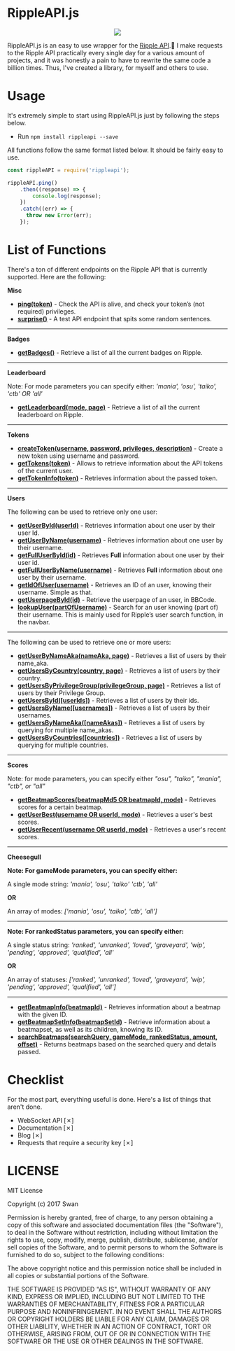 # RippleAPI.js
<p align="center">
<img src="https://suck.eggplants.org/3tk8ye.png" width:150px height:150px>
</p>

RippleAPI.js is an easy to use wrapper for the [Ripple API](https://docs.ripple.moe).🎵 I make requests to the Ripple API practically every single day for a various amount of projects, and it was honestly a pain to have to rewrite the same code a billion times. Thus, I've created a library, for myself and others to use. 

# Usage
It's extremely simple to start using RippleAPI.js just by following the steps below.
* Run `npm install rippleapi --save`

All functions follow the same format listed below. It should be fairly easy to use.

```js
const rippleAPI = require('rippleapi');

rippleAPI.ping()
    .then((response) => {
        console.log(response);
    })
    .catch((err) => {
      throw new Error(err);
    });
```    
# List of Functions
There's a ton of different endpoints on the Ripple API that is currently supported. Here are the following: 

**Misc**
* **[ping(token)](http://docs.ripple.moe/docs/api/v1#get-%2Fping)** - Check the API is alive, and check your token’s (not required) privileges.
* **[surprise()](http://docs.ripple.moe/docs/api/v1#get-%2Fsurprise_me)** - A test API endpoint that spits some random sentences.

---

**Badges**
* **[getBadges()](http://ripple.moe/api/v1/badges)** - Retrieve a list of all the current badges on Ripple.


---

**Leaderboard**

Note: For mode parameters you can specify either: *'mania', 'osu', 'taiko', 'ctb' OR 'all'*

* **[getLeaderboard(mode, page)](http://ripple.moe/api/v1/leaderboard)** - Retrieve a list of all the current leaderboard on Ripple. 


---

**Tokens**
* **[createToken(username, password, privileges, description)](http://docs.ripple.moe/docs/api/v1#post-%2Ftokens)** - Create a new token using username and password.
* **[getTokens(token)](http://docs.ripple.moe/docs/api/v1#get-%2Ftokens)** - Allows to retrieve information about the API tokens of the current user.
* **[getTokenInfo(token)](http://docs.ripple.moe/docs/api/v1#get-%2Ftokens%2Fself)** - Retrieves information about the passed token.

---

**Users**

The following can be used to retrieve only one user:

* **[getUserById(userId)](http://docs.ripple.moe/docs/api/v1#get-%2Fusers)** - Retrieves information about one user by their user Id. 
* **[getUserByName(username)](http://docs.ripple.moe/docs/api/v1#get-%2Fusers)** - Retrieves information about one user by their username.
* **[getFullUserById(id)](http://docs.ripple.moe/docs/api/v1#get-%2Fusers)** - Retrieves **Full** information about one user by their user id.
* **[getFullUserByName(username)](http://docs.ripple.moe/docs/api/v1#get-%2Fusers)** - Retrieves **Full** information about one user by their username. 
* **[getIdOfUser(username)](http://docs.ripple.moe/docs/api/v1#get-%2Fusers%2Fwhatid)** - Retrieves an ID of an user, knowing their username. Simple as that.
* **[getUserpageById(id)](http://docs.ripple.moe/docs/api/v1#get-%2Fusers%2Fuserpage)** - Retrieve the userpage of an user, in BBCode. 
* **[lookupUser(partOfUsername)](http://docs.ripple.moe/docs/api/v1#get-%2Fusers%2Flookup)** - Search for an user knowing (part of) their username. This is mainly used for Ripple’s user search function, in the navbar.

---

The following can be used to retrieve one or more users:

* **[getUserByNameAka(nameAka, page)](http://docs.ripple.moe/docs/api/v1#get-%2Fusers)** - Retrieves a list of users by their name_aka.
* **[getUsersByCountry(country, page)](http://docs.ripple.moe/docs/api/v1#get-%2Fusers)** - Retrieves a list of users by their country.
* **[getUsersByPrivilegeGroup(privilegeGroup, page)](http://docs.ripple.moe/docs/api/v1#get-%2Fusers)** - Retrieves a list of users by their Privilege Group.
* **[getUsersById([userIds])](http://docs.ripple.moe/docs/api/v1#get-%2Fusers)** - Retrieves a list of users by their ids. 
* **[getUsersByName([usernames])](http://docs.ripple.moe/docs/api/v1#get-%2Fusers)** - Retrieves a list of users by their usernames. 
* **[getUsersByNameAka([nameAkas])](http://docs.ripple.moe/docs/api/v1#get-%2Fusers)** - Retrieves a list of users by querying for multiple name_akas.
* **[getUsersByCountries([countries])](http://docs.ripple.moe/docs/api/v1#get-%2Fusers)** - Retrieves a list of users by querying for multiple countries.


---

**Scores**

Note: for mode parameters, you can specify either *"osu", "taiko", "mania", "ctb", or "all"*

* **[getBeatmapScores(beatmapMd5 OR beatmapId, mode)](http://docs.ripple.moe/docs/api/v1#get-%2Fscores)** - Retrieves scores for a certain beatmap.
* **[getUserBest(username OR userId, mode)](http://docs.ripple.moe/docs/api/v1#get-%2Fusers%2Fscores%2Frecent%2C-get-%2Fusers%2Fscores%2Fbest)** - Retrieves a user's best scores.
* **[getUserRecent(username OR userId, mode)](http://docs.ripple.moe/docs/api/v1#get-%2Fusers%2Fscores%2Frecent%2C-get-%2Fusers%2Fscores%2Fbest)** - Retrieves a user's recent scores.

---


**Cheesegull**

**Note: For gameMode parameters, you can specify either:**

A single mode string: *'mania', 'osu', 'taiko' 'ctb', 'all'*

**OR**

An array of modes: *['mania', 'osu', 'taiko', 'ctb', 'all']*


---

**Note: For rankedStatus parameters, you can specify either:** 

A single status string: *'ranked', 'unranked', 'loved', 'graveyard', 'wip', 'pending', 'approved', 'qualified', 'all'*

**OR**

An array of statuses: *['ranked', 'unranked', 'loved', 'graveyard', 'wip', 'pending', 'approved', 'qualified', 'all']*

---

* **[getBeatmapInfo(beatmapId)](http://docs.ripple.moe/docs/cheesegull/cheesegull-api#get-%2Fapi%2Fb%2F%3Aid)** - Retrieves information about a beatmap with the given ID.
* **[getBeatmapSetInfo(beatmapSetId)](http://docs.ripple.moe/docs/cheesegull/cheesegull-api#get-%2Fapi%2Fs%2F%3Aid)** - Retrieve information about a beatmapset, as well as its children, knowing its ID.
* **[searchBeatmaps(searchQuery, gameMode, rankedStatus, amount, offset)](http://docs.ripple.moe/docs/cheesegull/cheesegull-api#get-%2Fapi%2Fsearch)** - Returns beatmaps based on the searched query and details passed.

# Checklist
For the most part, everything useful is done. Here's a list of things that aren't done. 
* WebSocket API [✗]
* Documentation [✗]
* Blog [✗]
* Requests that require a security key [✗]

# LICENSE
MIT License

Copyright (c) 2017 Swan

Permission is hereby granted, free of charge, to any person obtaining a copy
of this software and associated documentation files (the "Software"), to deal
in the Software without restriction, including without limitation the rights
to use, copy, modify, merge, publish, distribute, sublicense, and/or sell
copies of the Software, and to permit persons to whom the Software is
furnished to do so, subject to the following conditions:

The above copyright notice and this permission notice shall be included in all
copies or substantial portions of the Software.

THE SOFTWARE IS PROVIDED "AS IS", WITHOUT WARRANTY OF ANY KIND, EXPRESS OR
IMPLIED, INCLUDING BUT NOT LIMITED TO THE WARRANTIES OF MERCHANTABILITY,
FITNESS FOR A PARTICULAR PURPOSE AND NONINFRINGEMENT. IN NO EVENT SHALL THE
AUTHORS OR COPYRIGHT HOLDERS BE LIABLE FOR ANY CLAIM, DAMAGES OR OTHER
LIABILITY, WHETHER IN AN ACTION OF CONTRACT, TORT OR OTHERWISE, ARISING FROM,
OUT OF OR IN CONNECTION WITH THE SOFTWARE OR THE USE OR OTHER DEALINGS IN THE
SOFTWARE.
